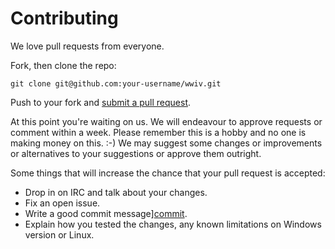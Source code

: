 # Contributing

We love pull requests from everyone. 

Fork, then clone the repo:

    git clone git@github.com:your-username/wwiv.git

Push to your fork and [submit a pull request][pr].

[pr]: https://github.com/wwivbbs/wwiv/compare

At this point you're waiting on us. We will endeavour to approve requests or comment within a week.
Please remember this is a hobby and no one is making money on this. :-) We may suggest
some changes or improvements or alternatives to your suggestions or approve them outright.

Some things that will increase the chance that your pull request is accepted:

* Drop in on IRC and talk about your changes.
* Fix an open issue.
* Write a good commit message][commit].
* Explain how you tested the changes, any known limitations on Windows version or Linux.

[commit]: http://tbaggery.com/2008/04/19/a-note-about-git-commit-messages.html